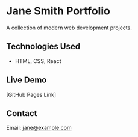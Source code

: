 # Jane Smith Portfolio

A collection of modern web development projects.

## Technologies Used
- HTML, CSS, React

## Live Demo
[GitHub Pages Link]

## Contact
Email: jane@example.com